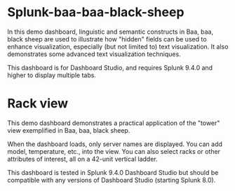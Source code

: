 # Splunk-baa-baa-black-sheep
In this demo dashboard, linguistic and semantic constructs in Baa, baa, black sheep are used to illustrate how "hidden" fields can be used to enhance visualization, especially (but not limited to) text visualization.  It also demonstrates some advanced text visualization techniques.

This dashboard is for Dashboard Studio, and requires Splunk 9.4.0 and higher to display multiple tabs.

# Rack view
This demo dashboard demonstrates a practical application of the "tower" view exemplified in Baa, baa, black sheep.

When the dashboard loads, only server names are displayed.  You can add model, temperature, etc., into the view.  You can also select racks or other attributes of interest, all on a 42-unit vertical ladder.

This dashboard is tested in Splunk 9.4.0 Dashboard Studio but should be compatible with any versions of Dashboard Studio (starting Splunk 8.0).